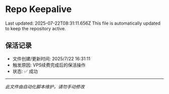 # Repo Keepalive

Last updated: 2025-07-22T08:31:11.656Z
This file is automatically updated to keep the repository active.

## 保活记录
- 文件创建/更新时间: 2025/7/22 16:31:11
- 触发原因: VPS续费完成后的保活操作
- 状态: ✅ 成功

---
*此文件由自动化脚本维护，请勿手动修改*
